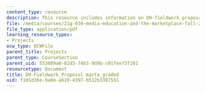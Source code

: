 ```yaml
---
content_type: resource
description: This resource includes information on DH-fieldwork proposal Marta graded.
file: /media/courses/21g-034-media-education-and-the-marketplace-fall-2005/f101d36e9a0ea6104397b512b3387551_MIT21G_034F05_openzambiama.pdf
file_type: application/pdf
learning_resource_types:
- Projects
ocw_type: OCWFile
parent_title: Projects
parent_type: CourseSection
parent_uid: 553609a0-02d3-74b3-9d9b-c01fee73f101
resourcetype: Document
title: DH-Fieldwork_Proposal marta_graded
uid: f101d36e-9a0e-a610-4397-b512b3387551
---
```

